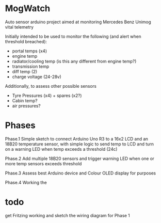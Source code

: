 # MogWatch
Auto sensor arduino project aimed at monitoring Mercedes Benz Unimog vital telemetry

Initially intended to be used to monitor the following (and alert when threshold breached):
- portal temps (x4)
- engine temp
- radiator/cooling temp (is this any different from engine temp?)
- transmission temp
- diff temp (2)
- charge voltage (24-28v)
  
Additionally, to assess other possible sensors
- Tyre Pressures (x4) + spares (x2?)
- Cabin temp?
- air pressures?

# Phases
Phase.1
Simple sketch to connect Arduino Uno R3 to a 16x2 LCD and an 18B20 temperature sensor, with simple logic to send temp to LCD and turn on a warning LED when temp exceeds a threshold (24c)

Phase.2
Add multiple 18B20 sensors and trigger warning LED when one or more temp sensors exceeds threshold

Phase.3
Assess best Arduino device and Colour OLED display for purposes

Phase.4
Working the

# todo
get Fritzing working and sketch the wiring diagram for Phase 1
